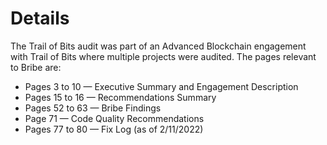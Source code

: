# Details

The Trail of Bits audit was part of an Advanced Blockchain engagement with Trail of Bits where multiple projects were audited.
The pages relevant to Bribe are:

- Pages 3 to 10 — Executive Summary and Engagement Description
- Pages 15 to 16 — Recommendations Summary
- Pages 52 to 63 — Bribe Findings
- Page 71 — Code Quality Recommendations
- Pages 77 to 80 — Fix Log (as of 2/11/2022)
